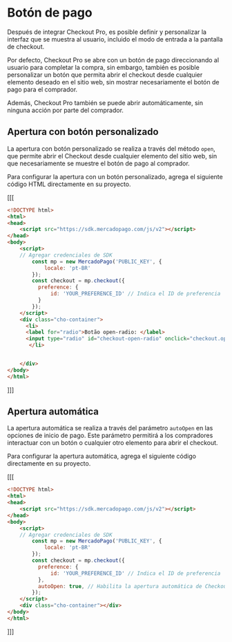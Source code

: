 # Botón de pago

Después de integrar Checkout Pro, es posible definir y personalizar la interfaz que se muestra al usuario, incluido el modo de entrada a la pantalla de checkout.

Por defecto, Checkout Pro se abre con un botón de pago direccionando al usuario para completar la compra, sin embargo, también es posible personalizar un botón que permita abrir el checkout desde cualquier elemento deseado en el sitio web, sin mostrar necesariamente el botón de pago para el comprador.

Además, Checkout Pro también se puede abrir automáticamente, sin ninguna acción por parte del comprador.



## Apertura con botón personalizado


La apertura con botón personalizado se realiza a través del método `open`, que permite abrir el Checkout desde cualquier elemento del sitio web, sin que necesariamente se muestre el botón de pago al comprador.

Para configurar la apertura con un botón personalizado, agrega el siguiente código HTML directamente en su proyecto.


[[[
```html
<!DOCTYPE html>
<html>
<head>
	<script src="https://sdk.mercadopago.com/js/v2"></script>
</head>
<body>
	<script>
    // Agregar credenciales de SDK
		const mp = new MercadoPago('PUBLIC_KEY', {
		    locale: 'pt-BR'
		});
		const checkout = mp.checkout({
		  preference: {
		      id: 'YOUR_PREFERENCE_ID' // Indica el ID de preferencia
		  }
		});
	</script>	 	 
	<div class="cho-container">
      <li>
      <label for="radio">Botão open-radio: </label>
      <input type="radio" id="checkout-open-radio" onclick="checkout.open()">
       </li>


	</div>
</body>
</html>
```
]]]


## Apertura automática

La apertura automática se realiza a través del parámetro `autoOpen` en las opciones de inicio de pago. Este parámetro permitirá a los compradores interactuar con un botón o cualquier otro elemento para abrir el checkout.

Para configurar la apertura automática, agrega el siguiente código directamente en su proyecto.


[[[
```html
<!DOCTYPE html>
<html>
<head>
	<script src="https://sdk.mercadopago.com/js/v2"></script>
</head>
<body>
	<script>
    // Agregar credenciales de SDK
		const mp = new MercadoPago('PUBLIC_KEY', {
		    locale: 'pt-BR'
		});
		const checkout = mp.checkout({
		  preference: {
		      id: 'YOUR_PREFERENCE_ID' // Indica el ID de preferencia
		  },
		  autoOpen: true, // Habilita la apertura automática de Checkout Pro
		});	
	</script>	 	 
	<div class="cho-container"></div>
</body>
</html>
```
]]]
